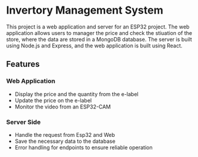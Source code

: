 # Invertory Management System
This project is a web application and server for an ESP32 project. The web application allows users to manager the price and check the stiuation of the store, where the data are stored in a MongoDB database. The server is built using Node.js and Express, and the web application is built using React.
## Features
### Web Application
- Display the price and the quantity from the e-label
- Update the price on the e-label
- Monitor the video from an ESP32-CAM 

### Server Side
- Handle the request from Esp32 and Web
- Save the necessary data to the database
- Error handling for endpoints to ensure reliable operation
